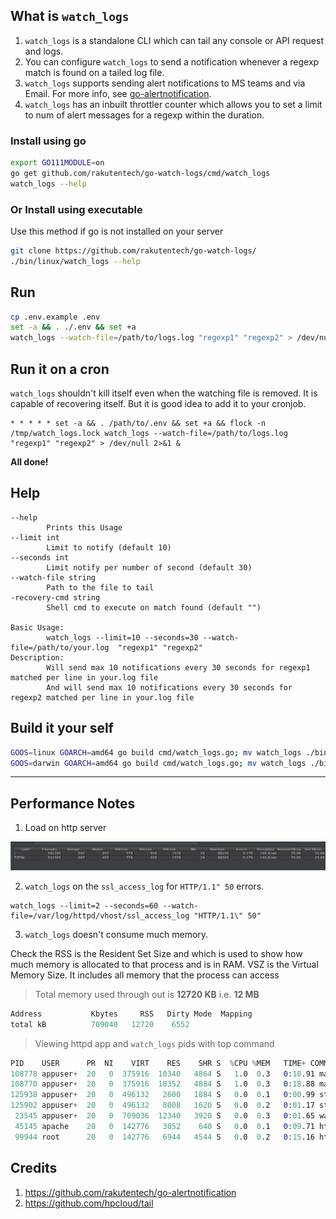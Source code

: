 ## What is ``watch_logs``

1. ``watch_logs`` is a standalone CLI which can tail any console or API request and logs.
2. You can configure ``watch_logs`` to send a notification whenever a regexp match is found on a tailed log file.
3. ``watch_logs`` supports sending alert notifications to MS teams and via Email. For more info, see [go-alertnotification](https://github.com/rakutentech/go-alertnotification).
4. ``watch_logs`` has an inbuilt throttler counter which allows you to set a limit to num of alert messages for a regexp within the duration.

### Install using go

```bash
export GO111MODULE=on
go get github.com/rakutentech/go-watch-logs/cmd/watch_logs
watch_logs --help
```

### Or Install using executable

Use this method if go is not installed on your server

```bash
git clone https://github.com/rakutentech/go-watch-logs/
./bin/linux/watch_logs --help
```

## Run

```bash
cp .env.example .env
set -a && . ./.env && set +a
watch_logs --watch-file=/path/to/logs.log "regexp1" "regexp2" > /dev/null 2>&1 &
```

## Run it on a cron

``watch_logs`` shouldn't kill itself even when the watching file is removed. It is capable of recovering itself.
But it is good idea to add it to your cronjob.

```
* * * * * set -a && . /path/to/.env && set +a && flock -n /tmp/watch_logs.lock watch_logs --watch-file=/path/to/logs.log "regexp1" "regexp2" > /dev/null 2>&1 &
```


**All done!**

## Help

```
--help
        Prints this Usage
--limit int
        Limit to notify (default 10)
--seconds int
        Limit notify per number of second (default 30)
--watch-file string
        Path to the file to tail
-recovery-cmd string
        Shell cmd to execute on match found (default "")

Basic Usage:
        watch_logs --limit=10 --seconds=30 --watch-file=/path/to/your.log  "regexp1" "regexp2"
Description:
        Will send max 10 notifications every 30 seconds for regexp1 matched per line in your.log file
        And will send max 10 notifications every 30 seconds for regexp2 matched per line in your.log file
```

## Build it your self

```sh
GOOS=linux GOARCH=amd64 go build cmd/watch_logs.go; mv watch_logs ./bin/linux/
GOOS=darwin GOARCH=amd64 go build cmd/watch_logs.go; mv watch_logs ./bin/mac/
```

----

## Performance Notes

1. Load on http server

![load.png](./docs/load.png)

2. ``watch_logs`` on the ``ssl_access_log`` for ``HTTP/1.1" 50`` errors.

```
watch_logs --limit=2 --seconds=60 --watch-file=/var/log/httpd/vhost/ssl_access_log "HTTP/1.1\" 50"
```

3. ``watch_logs`` doesn't consume much memory.

Check the RSS is the Resident Set Size and which is used to show how much memory is allocated to that process and is in RAM. VSZ is the Virtual Memory Size. It includes all memory that the process can access

> Total memory used through out is **12720 KB** i.e. **12 MB**

```s
Address           Kbytes     RSS   Dirty Mode  Mapping
total kB          709040   12720    6552
```

> Viewing httpd app and ``watch_logs`` pids with top command

```s
PID    USER      PR  NI    VIRT    RES    SHR S  %CPU %MEM   TIME+ COMMAND
108778 appuser+  20   0  375916  10340   4864 S   1.0  0.3   0:18.91 main
108770 appuser+  20   0  375916  10352   4884 S   1.0  0.3   0:18.88 main
125938 appuser+  20   0  496132   2600   1884 S   0.0  0.1   0:00.99 start_server
125902 appuser+  20   0  496132   8008   1620 S   0.0  0.2   0:01.17 start_server
 23545 appuser+  20   0  709036  12340   3920 S   0.0  0.3   0:01.65 watch_logs
 45145 apache    20   0  142776   3052    640 S   0.0  0.1   0:09.71 httpd
 99944 root      20   0  142776   6944   4544 S   0.0  0.2   0:15.16 httpd
```

## Credits

1. https://github.com/rakutentech/go-alertnotification
2. https://github.com/hpcloud/tail


